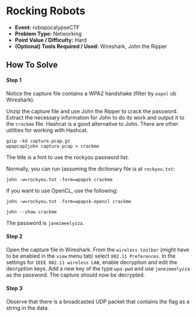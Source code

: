 # Rocking Robots
* **Event:** robopocalypseCTF
* **Problem Type:** Networking
* **Point Value / Difficulty:** Hard
* **(Optional) Tools Required / Used:** Wireshark, John the Ripper

## How To Solve
#### Step 1
Notice the capture file contains a WPA2 handshake (filter by `eapol` ub Wireshark).

Unzip the capture file and use John the Ripper to crack the password. Extract the necessary information for John to do its work and output it to the `crackme` file. Hashcat is a good alternative to John. There are other utilities for working with Hashcat.
```shell
gzip -kd capture.pcap.gz
wpapcap2john capture.pcap > crackme
```

The title is a hint to use the rockyou password list.

Normally, you can run (assuming the dictionary file is at `rockyou.txt`:
```shell
john -w=rockyou.txt -form=wpapsk crackme
```

If you want to use OpenCL, use the following:
```shell
john -w=rockyou.txt -form=wpapsk-opencl crackme
```

```shell
john --show crackme
```
The password is `janeimeelyzza`.


#### Step 2
Open the capture file in Wireshark. From the `wireless toolbar` (might have to be enabled in the `view` menu tab) select `802.11 Preferences`. In the settings for `IEEE 802.11 wireless LAN`, enable decryption and edit the decryption keys. Add a new key of the type `wpa-pwd` and use `janeimeelyzza` as the password. The capture should now be decrypted.


#### Step 3
Observe that there is a broadcasted UDP packet that contains the flag as a string in the data.
